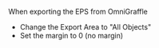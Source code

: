 When exporting the EPS from OmniGraffle

* Change the Export Area to "All Objects"
* Set the margin to 0 (no margin)

